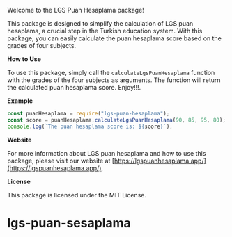 Welcome to the LGS Puan Hesaplama package!

This package is designed to simplify the calculation of LGS puan hesaplama, a crucial step in the Turkish education system. With this package, you can easily calculate the puan hesaplama score based on the grades of four subjects.

**How to Use**

To use this package, simply call the `calculateLgsPuanHesaplama` function with the grades of the four subjects as arguments. The function will return the calculated puan hesaplama score. Enjoy!!!.

**Example**

```javascript
const puanHesaplama = require("lgs-puan-hesaplama");
const score = puanHesaplama.calculateLgsPuanHesaplama(90, 85, 95, 80);
console.log(`The puan hesaplama score is: ${score}`);
```

**Website**

For more information about LGS puan hesaplama and how to use this package, please visit our website at [https://lgspuanhesaplama.app/](https://lgspuanhesaplama.app/).

**License**

This package is licensed under the MIT License.

# lgs-puan-sesaplama
